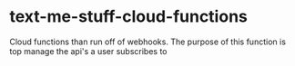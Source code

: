 # text-me-stuff-cloud-functions
Cloud functions than run off of webhooks. The purpose of this function is top manage the api's a user subscribes to 
